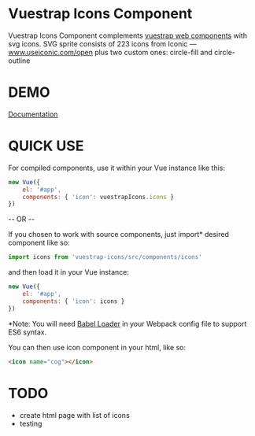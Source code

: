 Vuestrap Icons Component
=========

Vuestrap Icons Component complements [vuestrap web components](http://kzima.github.io/vuestrap-base-components/#/) with svg icons.
SVG sprite consists of 223 icons from Iconic — www.useiconic.com/open plus two custom ones: circle-fill and circle-outline

DEMO
=========

[Documentation](http://kzima.github.io/vuestrap-icons/#/icons)

QUICK USE
=========

For compiled components, use it within your Vue instance like this:

```js
new Vue({
	el: '#app',
	components: { 'icon': vuestrapIcons.icons }
})
```

-- OR --

If you chosen to work with source components, just import* desired component like so:

```js
import icons from 'vuestrap-icons/src/components/icons'
```

and then load it in your Vue instance:

```js
new Vue({
	el: '#app',
	components: { 'icon': icons }
})
```

*Note: You will need <a href="https://github.com/babel/babel-loader">Babel Loader</a> in your Webpack config file to support ES6 syntax.

You can then use icon component in your html, like so:
```html
<icon name="cog"></icon>
```

TODO
=========
- create html page with list of icons
- testing
